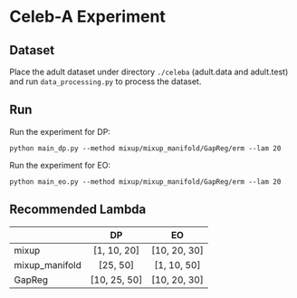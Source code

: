 # Celeb-A Experiment

## Dataset
Place the adult dataset under directory ```./celeba``` (adult.data and adult.test) and run ```data_processing.py``` to process the dataset. 

## Run
Run the experiment for DP:
```
python main_dp.py --method mixup/mixup_manifold/GapReg/erm --lam 20
```

Run the experiment for EO:
```
python main_eo.py --method mixup/mixup_manifold/GapReg/erm --lam 20
```

## Recommended Lambda
|          | DP | EO |
|----------|:---:|:---:|
|  mixup | [1, 10, 20] | [10, 20, 30] |
|  mixup_manifold | [25, 50] | [1, 10, 50] |
|  GapReg |[10, 25, 50] | [10, 20, 30] |
